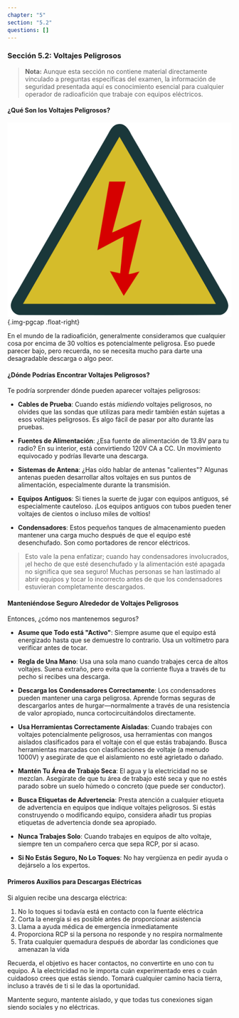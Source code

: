 ```yaml
---
chapter: "5"
section: "5.2"
questions: []
---
```


### Sección 5.2: Voltajes Peligrosos

> **Nota:** Aunque esta sección no contiene material directamente vinculado a preguntas específicas del examen, la información de seguridad presentada aquí es conocimiento esencial para cualquier operador de radioafición que trabaje con equipos eléctricos.

#### ¿Qué Son los Voltajes Peligrosos?

![Símbolo de voltaje peligroso](../../../images/illus/hazardvolts.svg)
{.img-pgcap .float-right}

En el mundo de la radioafición, generalmente consideramos que cualquier cosa por encima de 30 voltios es potencialmente peligrosa. Eso puede parecer bajo, pero recuerda, no se necesita mucho para darte una desagradable descarga o algo peor.

#### ¿Dónde Podrías Encontrar Voltajes Peligrosos?

Te podría sorprender dónde pueden aparecer voltajes peligrosos:

- **Cables de Prueba**: Cuando estás *midiendo* voltajes peligrosos, no olvides que las sondas que utilizas para medir también están sujetas a esos voltajes peligrosos. Es algo fácil de pasar por alto durante las pruebas.

- **Fuentes de Alimentación**: ¿Esa fuente de alimentación de 13.8V para tu radio? En su interior, está convirtiendo 120V CA a CC. Un movimiento equivocado y podrías llevarte una descarga.

- **Sistemas de Antena**: ¿Has oído hablar de antenas "calientes"? Algunas antenas pueden desarrollar altos voltajes en sus puntos de alimentación, especialmente durante la transmisión.

- **Equipos Antiguos**: Si tienes la suerte de jugar con equipos antiguos, sé especialmente cauteloso. ¡Los equipos antiguos con tubos pueden tener voltajes de cientos o incluso miles de voltios!

- **Condensadores**: Estos pequeños tanques de almacenamiento pueden mantener una carga mucho después de que el equipo esté desenchufado. Son como portadores de rencor eléctricos.

> Esto vale la pena enfatizar; cuando hay condensadores involucrados, ¡el hecho de que esté desenchufado y la alimentación esté apagada no significa que sea seguro! Muchas personas se han lastimado al abrir equipos y tocar lo incorrecto antes de que los condensadores estuvieran completamente descargados.

#### Manteniéndose Seguro Alrededor de Voltajes Peligrosos

Entonces, ¿cómo nos mantenemos seguros?

- **Asume que Todo está "Activo"**: Siempre asume que el equipo está energizado hasta que se demuestre lo contrario. Usa un voltímetro para verificar antes de tocar.

- **Regla de Una Mano**: Usa una sola mano cuando trabajes cerca de altos voltajes. Suena extraño, pero evita que la corriente fluya a través de tu pecho si recibes una descarga.

- **Descarga los Condensadores Correctamente**: Los condensadores pueden mantener una carga peligrosa. Aprende formas seguras de descargarlos antes de hurgar—normalmente a través de una resistencia de valor apropiado, nunca cortocircuitándolos directamente.

- **Usa Herramientas Correctamente Aisladas**: Cuando trabajes con voltajes potencialmente peligrosos, usa herramientas con mangos aislados clasificados para el voltaje con el que estás trabajando. Busca herramientas marcadas con clasificaciones de voltaje (a menudo 1000V) y asegúrate de que el aislamiento no esté agrietado o dañado.

- **Mantén Tu Área de Trabajo Seca**: El agua y la electricidad no se mezclan. Asegúrate de que tu área de trabajo esté seca y que no estés parado sobre un suelo húmedo o concreto (que puede ser conductor).

- **Busca Etiquetas de Advertencia**: Presta atención a cualquier etiqueta de advertencia en equipos que indique voltajes peligrosos. Si estás construyendo o modificando equipo, considera añadir tus propias etiquetas de advertencia donde sea apropiado.

- **Nunca Trabajes Solo**: Cuando trabajes en equipos de alto voltaje, siempre ten un compañero cerca que sepa RCP, por si acaso.

- **Si No Estás Seguro, No Lo Toques**: No hay vergüenza en pedir ayuda o dejárselo a los expertos.

#### Primeros Auxilios para Descargas Eléctricas

Si alguien recibe una descarga eléctrica:

1. No lo toques si todavía está en contacto con la fuente eléctrica
2. Corta la energía si es posible antes de proporcionar asistencia
3. Llama a ayuda médica de emergencia inmediatamente
4. Proporciona RCP si la persona no responde y no respira normalmente
5. Trata cualquier quemadura después de abordar las condiciones que amenazan la vida

Recuerda, el objetivo es hacer contactos, no convertirte en uno con tu equipo. A la electricidad no le importa cuán experimentado eres o cuán cuidadoso crees que estás siendo. Tomará cualquier camino hacia tierra, incluso a través de ti si le das la oportunidad.

Mantente seguro, mantente aislado, y que todas tus conexiones sigan siendo sociales y no eléctricas.